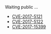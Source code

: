 
Waiting public ...
- [CVE-2017-5121](https://crbug.com/765433)
- [CVE-2017-5122](https://crbug.com/765423)
- [CVE-2017-15399](https://crbug.com/776677)

